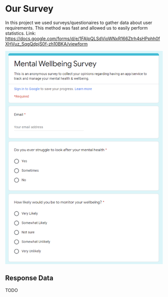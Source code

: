 # Our Survey

In this project we used surveys/questionaires to gather data about user requirements. This method was fast and allowed us to easily perform statistics. Link: https://docs.google.com/forms/d/e/1FAIpQLSdVioWNxR166Ztrh4sHPphh0fXHVuz_SqgQdpjS0f-zh10BKA/viewform

<img src='./images/Capture.PNG'>


## Response Data

TODO
